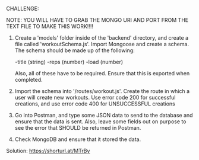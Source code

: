 CHALLENGE:

NOTE: YOU WILL HAVE TO GRAB THE MONGO URI AND PORT FROM THE TEXT FILE TO MAKE THIS WORK!!!!

1. Create a 'models' folder inside of the 'backend' directory, and create a file 
   called 'workoutSchema.js'.  Import Mongoose and create a schema.  The schema
   should be made up of the following:

   -title (string)
   -reps (number)
   -load (number)

    Also, all of these have to be required.  Ensure that this is exported when
    completed.

2. Import the schema into '/routes/workout.js'.  Create the route in which a user
   will create new workouts.  Use error code 200 for successful creations, and
   use error code 400 for UNSUCCESSFUL creations

3. Go into Postman, and type some JSON data to send to the database and ensure that 
   the data is sent.  Also, leave some fields out on purpose to see the error
   that SHOULD be returned in Postman.

4. Check MongoDB and ensure that it stored the data.


Solution:  https://shorturl.at/MTrBy
